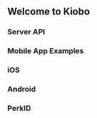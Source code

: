 ## Welcome to Kiobo



### Server API


### Mobile App Examples

### iOS

### Android

### PerkID


